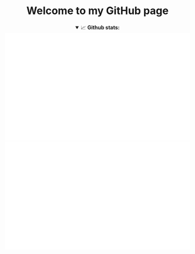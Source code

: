 <div align="center">
 <h1>Welcome to my GitHub page</h1>
<details open>
  <summary>📈 <b>Github stats:</b></summary>
  <img src="https://github.com/ccmvn/ccmvn/blob/master/generated/overview.svg"/>
  <img src="https://github.com/ccmvn/ccmvn/blob/master/generated/languages.svg"/>
 </details>
</div>
